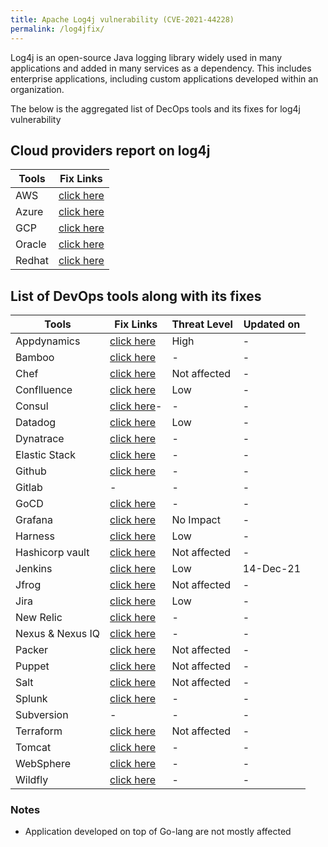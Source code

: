 ```yaml
---
title: Apache Log4j vulnerability (CVE-2021-44228)
permalink: /log4jfix/
---
```


Log4j is an open-source Java logging library widely used in many applications and added in many services as a dependency. This includes enterprise applications, including custom applications developed within an organization.

The below is the aggregated list of DecOps tools and its fixes for log4j vulnerability
## Cloud providers report on log4j

| Tools       | Fix Links |
| ----------- | ----------- |
|	AWS	|	[click here](https://aws.amazon.com/security/security-bulletins/AWS-2021-006/)	|
|	Azure	|	[click here](https://msrc-blog.microsoft.com/2021/12/11/microsofts-response-to-cve-2021-44228-apache-log4j2/)	|
|	GCP	|	[click here](https://cloud.google.com/blog/products/identity-security/cloud-ids-to-help-detect-cve-2021-44228-apache-log4j-vulnerability)	|
|	Oracle	|	[click here](https://www.oracle.com/security-alerts/alert-cve-2021-44228.html)	|
|	Redhat	|	[click here](https://access.redhat.com/security/cve/cve-2021-44228)	|

## List of DevOps tools along with its fixes

| Tools        | Fix Links    | Threat Level  | Updated on   |
|------------- |------------- |-------------- |------------- |
| Appdynamics| [click here](https://docs.appdynamics.com/display/PAA/Security+Advisory%3A+Apache+Log4j+Vulnerability) | High | - |
| Bamboo | [click here](https://confluence.atlassian.com/kb/faq-for-cve-2021-44228-1103069406.html) | - | - |
| Chef | [click here](https://www.chef.io/blog/is-chef-vulnerable-to-cve-2021-44228-(log4j))| Not affected | - |
| Conflluence| [click here](https://confluence.atlassian.com/kb/faq-for-cve-2021-44228-1103069406.html) | Low| - |
| Consul | [click here](https://discuss.hashicorp.com/t/hcsec-2021-32-hashicorp-response-to-apache-log4j-2-security-issue-cve-2021-44228/33138)- | - | - |
| Datadog| [click here](https://www.datadoghq.com/log4j-vulnerability/) | Low | - |
| Dynatrace | [click here](https://www.dynatrace.com/news/blog/log4shell-vulnerability/) | - |- |
| Elastic Stack | [click here](https://discuss.elastic.co/t/apache-log4j2-remote-code-execution-rce-vulnerability-cve-2021-44228-esa-2021-31/291476) | - |- |
| Github | [click here](https://github.blog/2021-12-13-githubs-response-to-log4j-vulnerability-cve-2021-44228/) | - |- |
| Gitlab | - | - | - |
| GoCD | [click here](https://github.com/gocd/gocd/discussions/9931)| - |- |
| Grafana| [click here](https://github.com/grafana/grafana/issues/43000) | No Impact | - |
| Harness| [click here](https://harness.io/blog/log4shell-response/) | Low | - |
| Hashicorp vault| [click here](https://discuss.hashicorp.com/t/hcsec-2021-32-hashicorp-response-to-apache-log4j-2-security-issue-cve-2021-44228/33138) | Not affected | - |
| Jenkins| [click here](https://www.jenkins.io/blog/2021/12/10/log4j2-rce-CVE-2021-44228/)| Low| 14-Dec-21 |
| Jfrog | [click here](https://jfrog.com/knowledge-base/general-jfrog-services-are-not-affected-by-vulnerability-cve-2021-44228/)| Not affected | - |
| Jira | [click here](https://confluence.atlassian.com/kb/faq-for-cve-2021-44228-1103069406.html) | Low| - |
| New Relic | [click here](https://discuss.newrelic.com/t/log4j-zero-day-vulnerability-and-the-new-relic-java-agent/170322) | - |- |
| Nexus & Nexus IQ | [click here](https://blog.sonatype.com/a-new-0-day-log4j-vulnerability-discovered-in-the-wild) | - |- |
| Packer | [click here](https://discuss.hashicorp.com/t/hcsec-2021-32-hashicorp-response-to-apache-log4j-2-security-issue-cve-2021-44228/33138) | Not affected | - |
| Puppet | [click here](https://puppet.com/blog/puppet-response-to-remote-code-execution-vulnerability-cve-2021-44228/) | Not affected | - |
| Salt | [click here](https://salt.security/blog/the-log4shell-cve-2021-44228-vulnerability-what-it-is-how-it-works-and-how-to-protect-yourself)| Not affected | - |
| Splunk | [click here](https://www.splunk.com/en_us/blog/bulletins/splunk-security-advisory-for-apache-log4j-cve-2021-44228.html)| - |- |
| Subversion | - |- | - |
| Terraform | [click here](https://discuss.hashicorp.com/t/hcsec-2021-32-hashicorp-response-to-apache-log4j-2-security-issue-cve-2021-44228/33138) | Not affected | - |
| Tomcat | [click here](http://mail-archives.apache.org/mod_mbox/www-announce/202112.mbox/%3C028d1058-2e48-f72c-2037-2070d73b7411@apache.org%3E) | - | - |
| WebSphere | [click here](https://www.ibm.com/support/pages/node/6525706) | - | - |
| Wildfly| [click here](https://www.wildfly.org/news/2021/12/13/Log4j-CVEs/) | - | - |
### Notes
* Application developed on top of Go-lang are not mostly affected